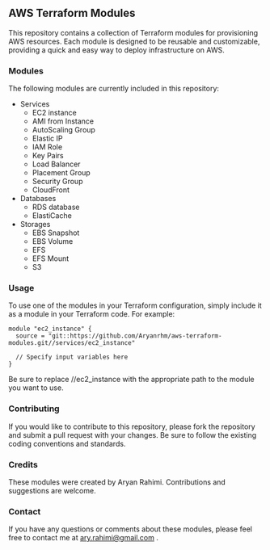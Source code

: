 ## AWS Terraform Modules
This repository contains a collection of Terraform modules for provisioning AWS resources. Each module is designed to be reusable and customizable, providing a quick and easy way to deploy infrastructure on AWS.

### Modules
The following modules are currently included in this repository:

* Services
  * EC2 instance
  * AMI from Instance
  * AutoScaling Group
  * Elastic IP
  * IAM Role
  * Key Pairs
  * Load Balancer
  * Placement Group
  * Security Group
  * CloudFront
* Databases
  * RDS database
  * ElastiCache
* Storages
  * EBS Snapshot
  * EBS Volume
  * EFS
  * EFS Mount
  * S3



### Usage
To use one of the modules in your Terraform configuration, simply include it as a module in your Terraform code. For example:

```
module "ec2_instance" {
  source = "git::https://github.com/Aryanrhm/aws-terraform-modules.git//services/ec2_instance"

  // Specify input variables here
}
```

Be sure to replace //ec2_instance with the appropriate path to the module you want to use.



### Contributing
If you would like to contribute to this repository, please fork the repository and submit a pull request with your changes. Be sure to follow the existing coding conventions and standards.

### Credits
These modules were created by Aryan Rahimi. Contributions and suggestions are welcome.

### Contact
If you have any questions or comments about these modules, please feel free to contact me at ary.rahimi@gmail.com .
